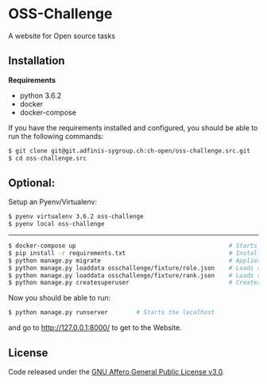# OSS-Challenge

A website for Open source tasks

## Installation
**Requirements**
* python 3.6.2
* docker
* docker-compose

If you have the requirements installed and configured,
you should be able to run the following commands:
```bash
$ git clone git@git.adfinis-sygroup.ch:ch-open/oss-challenge.src.git        # Clones the Git Repo into your present folder
$ cd oss-challenge.src                                                      # Moves into the folder
```
## Optional:
Setup an Pyenv/Virtualenv:
```bash
$ pyenv virtualenv 3.6.2 oss-challenge
$ pyenv local oss-challenge
```
 ____________________________________________________________________________________________________________

```bash
$ docker-compose up                                           # Starts the Docker containers
$ pip install -r requirements.txt                             # Installes all requirements
$ python manage.py migrate                                    # Applies migrations
$ python manage.py loaddata osschallenge/fixture/role.json    # Loads role fixtures
$ python manage.py loaddata osschallenge/fixture/rank.json    # Loads rank fixtures
$ python manage.py createsuperuser                            # Creates new Django superuser
```

Now you should be able to run:
```bash
$ python manage.py runserver        # Starts the localhost
```
and go to http://127.0.0.1:8000/ to get to the Website.

## License
Code released under the [GNU Affero General Public License v3.0](LICENSE).
